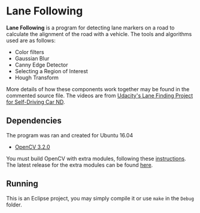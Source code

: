 # Lane Following

**Lane Following** is a program for detecting lane markers on a road to calculate the alignment of the road with a vehicle. The tools and algorithms used are as follows:

* Color filters
* Gaussian Blur
* Canny Edge Detector
* Selecting a Region of Interest
* Hough Transform

More details of how these components work together may be found in the commented source file.
The videos are from [Udacity's Lane Finding Project for Self-Driving Car ND](https://github.com/udacity/CarND-LaneLines-P1).
 

## Dependencies

The program was ran and created for Ubuntu 16.04
- [OpenCV 3.2.0](http://opencv.org/releases.html)

You must build OpenCV with extra modules, following these [instructions](https://github.com/opencv/opencv_contrib). The latest release for the extra modules can be found [here](https://github.com/opencv/opencv_contrib/releases).

## Running

This is an Eclipse project, you may simply compile it or use `make` in the `Debug` folder.





